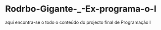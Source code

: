 # Rodrbo-Gigante-_-Ex-programa-o-I
aqui encontra-se o todo o conteúdo do projecto final de Programação I 

